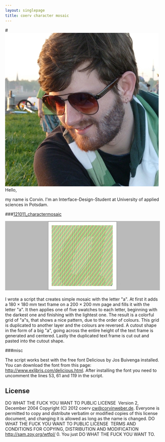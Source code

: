 ```yaml
---
layout: singlepage
title: coerv character mosaic
---
```

#![AVATAR](assets/images/avatar/coerv.png) Hello,

my name is Corvin. I'm an Interface-Design-Student at University of applied sciences in Potsdam.  

###[121011_charactermosaic](https://raw.github.com/fabiantheblind/auto-typo-adbe-id/master/coerv/121011_charactermosaic.jsx)  

![TEASER](assets/images/teaser/coerv_teaser.png)   
I wrote a script that creates simple mosaic with the letter "a".
At first it adds a 180 × 180 mm text frame on a 200 × 200 mm page and fills it with the letter "a". It then applies one of five swatches to each letter, beginning with the darkest one and finishing with the lightest one. The result is a colorful grid of "a"s, that shows a nice pattern, due to the order of colours.
This grid is duplicated to another layer and the colours are reversed. A cutout shape in the form of a big "a", going across the entire height of the text frame is generated and centered. Lastly the duplicated text frame is cut out and pasted into the cutout shape.  

###misc

The script works best with the free font Delicious by Jos Buivenga installed. You can download the font from this page: http://www.exljbris.com/delicious.html. After installing the font you need to uncomment the lines 53, 61 and 119 in the script.

License
--------
DO WHAT THE FUCK YOU WANT TO PUBLIC LICENSE  Version 2, December 2004
Copyright (C) 2012 coerv cw@corvinweber.de. Everyone is permitted to copy and distribute verbatim or modified copies of this license document, and changing it is allowed as long as the name is changed.
DO WHAT THE FUCK YOU WANT TO PUBLIC LICENSE  TERMS AND CONDITIONS FOR COPYING, DISTRIBUTION AND MODIFICATION  http://sam.zoy.org/wtfpl/
0. You just DO WHAT THE FUCK YOU WANT TO.
